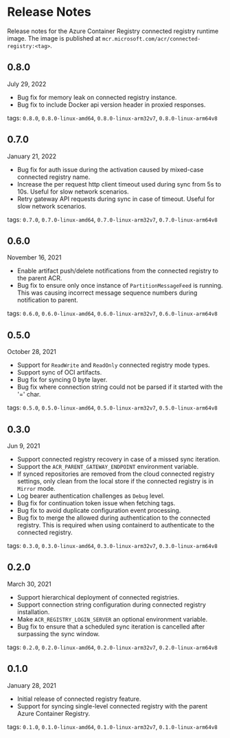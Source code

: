 # Release Notes

Release notes for the Azure Container Registry connected registry runtime image. The image is published at `mcr.microsoft.com/acr/connected-registry:<tag>`.

## 0.8.0
July 29, 2022

* Bug fix for memory leak on connected registry instance.
* Bug fix to include Docker api version header in proxied responses.

tags: `0.8.0`, `0.8.0-linux-amd64`, `0.8.0-linux-arm32v7`, `0.8.0-linux-arm64v8`

## 0.7.0
January 21, 2022

* Bug fix for auth issue during the activation caused by mixed-case connected registry name.
* Increase the per request http client timeout used during sync from 5s to 10s. Useful for slow network scenarios.
* Retry gateway API requests during sync in case of timeout. Useful for slow network scenarios.

tags: `0.7.0`, `0.7.0-linux-amd64`, `0.7.0-linux-arm32v7`, `0.7.0-linux-arm64v8`

## 0.6.0
November 16, 2021

* Enable artifact push/delete notifications from the connected registry to the parent ACR. 
* Bug fix to ensure only once instance of `PartitionMessageFeed` is running. This was causing incorrect message sequence numbers during notification to parent.

tags: `0.6.0`, `0.6.0-linux-amd64`, `0.6.0-linux-arm32v7`, `0.6.0-linux-arm64v8`

## 0.5.0
October 28, 2021

* Support for `ReadWrite` and `ReadOnly` connected registry mode types.
* Support sync of OCI artifacts.
* Bug fix for syncing 0 byte layer.
* Bug fix where connection string could not be parsed if it started with the '=' char.

tags: `0.5.0`, `0.5.0-linux-amd64`, `0.5.0-linux-arm32v7`, `0.5.0-linux-arm64v8`

## 0.3.0
Jun 9, 2021

* Support connected registry recovery in case of a missed sync iteration.
* Support the `ACR_PARENT_GATEWAY_ENDPOINT` environment variable.
* If synced repositories are removed from the cloud connected registry settings, only clean from the local store if the connected registry is in `Mirror` mode.
* Log bearer authentication challenges as `Debug` level.
* Bug fix for continuation token issue when fetching tags.
* Bug fix to avoid duplicate configuration event processing.
* Bug fix to merge the allowed during authentication to the connected registry. This is required when using containerd to authenticate to the connected registry.

tags: `0.3.0`, `0.3.0-linux-amd64`, `0.3.0-linux-arm32v7`, `0.3.0-linux-arm64v8`

## 0.2.0
March 30, 2021

* Support hierarchical deployment of connected registries.
* Support connection string configuration during connected registry installation.
* Make `ACR_REGISTRY_LOGIN_SERVER` an optional environment variable.
* Bug fix to ensure that a scheduled sync iteration is cancelled after surpassing the sync window.

tags: `0.2.0`, `0.2.0-linux-amd64`, `0.2.0-linux-arm32v7`, `0.2.0-linux-arm64v8`

## 0.1.0
January 28, 2021

* Initial release of connected registry feature.
* Support for syncing single-level connected registry with the parent Azure Container Registry.

tags: `0.1.0`, `0.1.0-linux-amd64`, `0.1.0-linux-arm32v7`, `0.1.0-linux-arm64v8`
